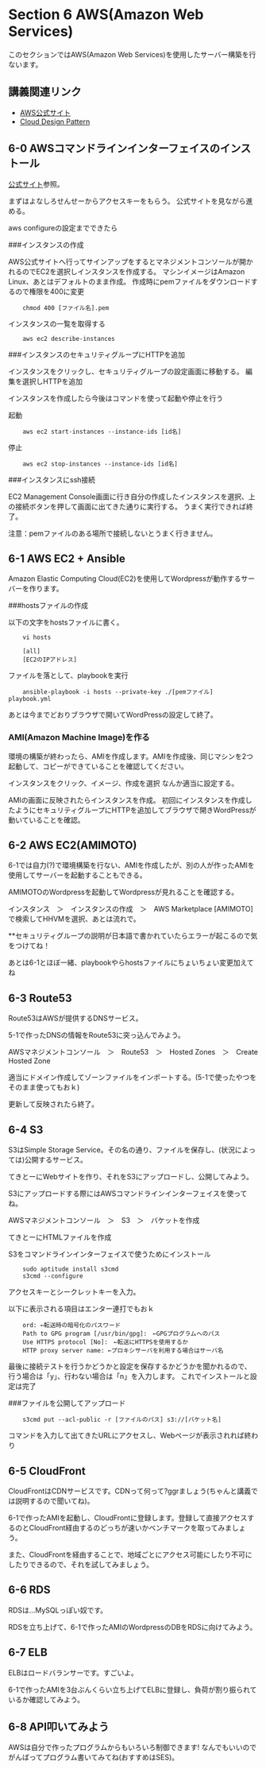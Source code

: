 # Section 6 AWS(Amazon Web Services)

このセクションではAWS(Amazon Web Services)を使用したサーバー構築を行ないます。

## 講義関連リンク

* [AWS公式サイト](http://aws.amazon.com/jp/)
* [Cloud Design Pattern](http://aws.clouddesignpattern.org/index.php/%E3%83%A1%E3%82%A4%E3%83%B3%E3%83%9A%E3%83%BC%E3%82%B8)

## 6-0 AWSコマンドラインインターフェイスのインストール

[公式サイト](http://aws.amazon.com/jp/cli/)参照。

まずはよなしろせんせーからアクセスキーをもらう。
公式サイトを見ながら進める。

aws configureの設定までできたら

###インスタンスの作成

AWS公式サイトへ行ってサインアップをするとマネジメントコンソールが開かれるのでEC2を選択しインスタンスを作成する。
マシンイメージはAmazon Linux、あとはデフォルトのまま作成。
作成時にpemファイルをダウンロードするので権限を400に変更

		chmod 400 [ファイル名].pem

インスタンスの一覧を取得する

		aws ec2 describe-instances 

###インスタンスのセキュリティグループにHTTPを追加

インスタンスをクリックし、セキュリティグループの設定画面に移動する。
編集を選択しHTTPを追加

インスタンスを作成したら今後はコマンドを使って起動や停止を行う

起動

		aws ec2 start-instances --instance-ids [id名]


停止

		aws ec2 stop-instances --instance-ids [id名]

###インスタンスにssh接続

EC2 Management Console画面に行き自分の作成したインスタンスを選択、上の接続ボタンを押して画面に出てきた通りに実行する。
うまく実行できれば終了。

注意：pemファイルのある場所で接続しないとうまく行きません。

## 6-1	AWS EC2 + Ansible

Amazon Elastic Computing Cloud(EC2)を使用してWordpressが動作するサーバーを作ります。

###hostsファイルの作成

以下の文字をhostsファイルに書く。

		vi hosts

		[all]
		[EC2のIPアドレス]

ファイルを落として、playbookを実行

		ansible-playbook -i hosts --private-key ./[pemファイル] playbook.yml

あとは今までどおりブラウザで開いてWordPressの設定して終了。

### AMI(Amazon Machine Image)を作る

環境の構築が終わったら、AMIを作成します。AMIを作成後、同じマシンを2つ起動して、コピーができていることを確認してください。

インスタンスをクリック、イメージ、作成を選択
なんか適当に設定する。

AMIの画面に反映されたらインスタンスを作成。
初回にインスタンスを作成したようにセキュリティグループにHTTPを追加してブラウザで開きWordPressが動いていることを確認。

## 6-2 AWS EC2(AMIMOTO)

6-1では自力(?)で環境構築を行ない、AMIを作成したが、別の人が作ったAMIを使用してサーバーを起動することもできる。

AMIMOTOのWordpressを起動してWordpressが見れることを確認する。

インスタンス　＞　インスタンスの作成　＞　AWS Marketplace
[AMIMOTO]で検索してHHVMを選択、あとは流れで。

**セキュリティグループの説明が日本語で書かれていたらエラーが起こるので気をつけてね！

あとは6-1とほぼ一緒、playbookやらhostsファイルにちょいちょい変更加えてね

## 6-3 Route53

Route53はAWSが提供するDNSサービス。

5-1で作ったDNSの情報をRoute53に突っ込んでみよう。

AWSマネジメントコンソール　＞　Route53　＞　Hosted Zones　＞　Create Hosted Zone

適当にドメイン作成してゾーンファイルをインポートする。(5-1で使ったやつをそのまま使ってもおｋ)

更新して反映されたら終了。

## 6-4 S3

S3はSimple Storage Service。その名の通り、ファイルを保存し、(状況によっては)公開するサービス。

てきとーにWebサイトを作り、それをS3にアップロードし、公開してみよう。

S3にアップロードする際にはAWSコマンドラインインターフェイスを使ってね。

AWSマネジメントコンソール　＞　S3　＞　バケットを作成

てきとーにHTMLファイルを作成

S3をコマンドラインインターフェイスで使うためにインストール

		sudo aptitude install s3cmd
		s3cmd --configure

アクセスキーとシークレットキーを入力。

以下に表示される項目はエンター連打でもおｋ

		ord: ←転送時の暗号化のパスワード
		Path to GPG program [/usr/bin/gpg]:　←GPGプログラムへのパス
		Use HTTPS protocol [No]:　←転送にHTTPSを使用するか
		HTTP proxy server name: ←プロキシサーバを利用する場合はサーバ名

最後に接続テストを行うかどうかと設定を保存するかどうかを聞かれるので、
行う場合は「y」、行わない場合は「n」を入力します。
これでインストールと設定は完了

###ファイルを公開してアップロード

		s3cmd put --acl-public -r [ファイルのパス] s3://[バケット名]

コマンドを入力して出てきたURLにアクセスし、Webページが表示されれば終わり

## 6-5 CloudFront

CloudFrontはCDNサービスです。CDNって何って?ggrましょう(ちゃんと講義では説明するので聞いてね)。

6-1で作ったAMIを起動し、CloudFrontに登録します。登録して直接アクセスするのとCloudFront経由するのどっちが速いかベンチマークを取ってみましょう。

また、CloudFrontを経由することで、地域ごとにアクセス可能にしたり不可にしたりできるので、それを試してみましょう。

## 6-6 RDS

RDSは…MySQLっぽい奴です。

RDSを立ち上げて、6-1で作ったAMIのWordpressのDBをRDSに向けてみよう。

## 6-7 ELB

ELBはロードバランサーです。すごいよ。

6-1で作ったAMIを3台ぶんくらい立ち上げてELBに登録し、負荷が割り振られているか確認してみよう。

## 6-8 API叩いてみよう

AWSは自分で作ったプログラムからもいろいろ制御できます!
なんでもいいのでがんばってプログラム書いてみてね(おすすめはSES)。
